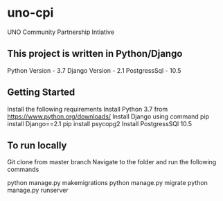 # uno-cpi
UNO Community Partnership Intiative

## This project is written in Python/Django
Python Version - 3.7
Django Version - 2.1
PostgressSql   - 10.5


## Getting Started

Install the following requirements
Install Python 3.7 from  https://www.python.org/downloads/
Install Django using command pip install Django==2.1
pip install psycopg2
Install PostgressSQl 10.5

## To run locally

Git clone from master branch
Navigate to the folder and run the following commands

python manage.py makemigrations
python manage.py migrate
python manage.py runserver
